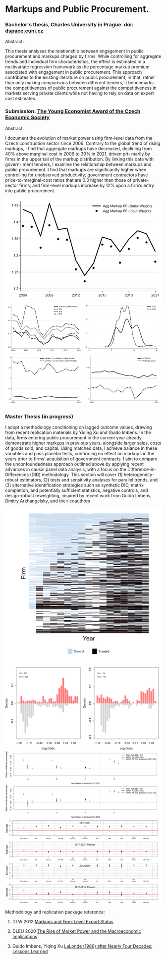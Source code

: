 
# Markups and Public Procurement.

### Bachelor's thesis, Charles University in Prague. doi: [dspace.cuni.cz](https://dspace.cuni.cz/handle/20.500.11956/184831#xmluiArtifactToplinksNavigationhead_all_of_dspace_links)

Abstract:

This thesis analyses the relationship between engagement in public procurement and markups charged by firms. While controlling for aggregate trends
and individual firm characteristics, the effect is estimated in a multivariate
regression framework as the percentage markup premium associated with engagement in public procurement. This approach contributes to the existing literature on public procurement, in that, rather than only making comparisons
between different tenders, it benchmarks the competitiveness of public procurement against the competitiveness in markets serving private clients while not
having to rely on data on expert cost estimates.


###  Submission: [The Young Economist Award of the Czech Economic Society](https://cse.cz/en/page/31st-young-economist-of-the-year-award)

Abstract:

I document the evolution of market power using firm-level data from the Czech construction
sector since 2006. Contrary to the global trend of rising markups, I find that aggregate markups
have decreased, declining from 40% above marginal cost in 2006 to 30% in 2021, driven pri-
marily by firms in the upper tail of the markup distribution. By linking this data with govern-
ment tenders, I examine the relationship between markups and public procurement. I find that
markups are significantly higher when controlling for unobserved productivity; government
contractors have price-to-marginal-cost ratios that are 0.3 higher than those of private-sector
firms; and firm-level markups increase by 12% upon a firm’s entry into public procurement.

<p float="left">
  <img src="/Fig1.png"/> 

  <img src="/Fig2a.png" width="49%"/> 
  <img src="/Fig2b.png" width="49%"/> 

  <img src="/Fig3.png" width="49%"/>
  <img src="/Fig4.png" width="49%"/>
</p>
    

### Master Thesis (in progress)

I adopt a methodology conditioning on lagged outcome values, drawing from recent replication materials by Yiqing Xu and Guido Imbens. In the data, firms entering public procurement in the current year already demonstrate higher markups in previous years, alongside larger sales, costs of goods sold, and capital. Using matched data, I achieve balance in these variables and pass placebo tests, confirming no effect on markups in the years prior to firms' acquisition of government contracts. I aim to compare the unconfoundedness approach outlined above by applying recent advances in causal panel data analysis, with a focus on the Difference-in-Differences (DID) methodology. This section will cover (1) heterogeneity-robust estimators, (2) tests and sensitivity analyses for parallel trends, and (3) alternative identification strategies such as synthetic DID, matrix completion, and potentially sufficient statistics, negative controls, and design-robust reweighting, inspired by recent work from Guido Imbens, Dmitry Arkhangelsky, and their coauthors
<p float="left">
  <img src="/panel.png"/>
  <img src="/Rplot01.png"/>
  <img src="/Rplot03.png"/> 
  <img src="/Rplot02.png"/>
</p>


Methodology and replication package reference: 

1. DLW 2012 [Markups and Firm-Level Export Status](https://www.aeaweb.org/articles?id=10.1257/aer.102.6.2437)
2.   DLEU 2020 [The Rise of Market Power and the Macroeconomic Implications](https://academic.oup.com/qje/article/135/2/561/5714769?login=true)

3. Guido Imbens, Yiqing Xu [LaLonde (1986) after Nearly Four Decades: Lessons Learned](https://arxiv.org/abs/2406.00827)




